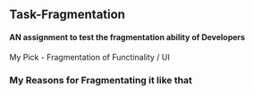 ## Task-Fragmentation

#### AN assignment to test the fragmentation ability of Developers

My Pick - Fragmentation of Functinality / UI

### My Reasons for Fragmentating it like that
